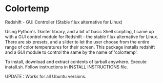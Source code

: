 # Colortemp
Redshift - GUI Controller (Stable f.lux alternative for Linux)

Using Python's Tkinter library, and a bit of basic Shell scripting, I came up with a GUI control module for Redshift - the stable f.lux alternative for Linux. There are six presets, and a slider to let the user choose from the entire range of color temperatures for their screen. This package installs redshift and a GUI module to control the same by the name of 'colortemp'.

To install, download and extract contents of tarball anywhere. Execute install.sh. Follow instructions in INSTALL INSTRUCTIONS file.

UPDATE : Works for all Ubuntu versions.
